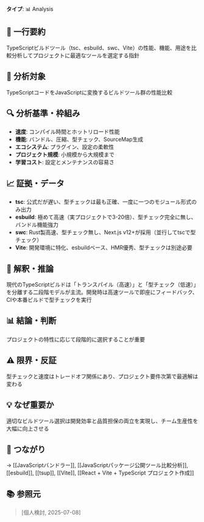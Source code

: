 **タイプ**: 📊 Analysis

## 📝 一行要約
TypeScriptビルドツール（tsc、esbuild、swc、Vite）の性能、機能、用途を比較分析してプロジェクトに最適なツールを選定する指針

## 🎯 分析対象
TypeScriptコードをJavaScriptに変換するビルドツール群の性能比較

## 🔍 分析基準・枠組み
- **速度**: コンパイル時間とホットリロード性能
- **機能**: バンドル、圧縮、型チェック、SourceMap生成
- **エコシステム**: プラグイン、設定の柔軟性
- **プロジェクト規模**: 小規模から大規模まで
- **学習コスト**: 設定とメンテナンスの容易さ

## 📈 証拠・データ
- **tsc**: 公式だが遅い、型チェックは最も正確、一度に一つのモジュール形式のみ出力
- **esbuild**: 極めて高速（実プロジェクトで3-20倍）、型チェック完全に無し、バンドル機能強力
- **swc**: Rust製高速、型チェック無し、Next.js v12+が採用（並行してtscで型チェック）
- **Vite**: 開発環境に特化、esbuildベース、HMR優秀、型チェックは別途必要

## 🧠 解釈・推論
現代のTypeScriptビルドは「トランスパイル（高速）」と「型チェック（低速）」を分離する二段階モデルが主流。開発時は高速ツールで即座にフィードバック、CIや本番ビルドで型チェックを実行

## 📊 結論・判断
プロジェクトの特性に応じて段階的に選択することが重要

## ⚠️ 限界・反証
型チェックと速度はトレードオフ関係にあり、プロジェクト要件次第で最適解は変わる

## 💡 なぜ重要か
適切なビルドツール選択は開発効率と品質担保の両立を実現し、チーム生産性を大幅に向上させる

## 🔗 つながり
→ [[JavaScriptバンドラー]], [[JavaScriptパッケージ公開ツール比較分析]], [[esbuild]], [[tsup]], [[Vite]], [[React + Vite + TypeScript プロジェクト作成]]

## 📚 参照元
> [個人検討, 2025-07-08]